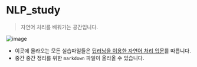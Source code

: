 # NLP_study

> 자연어 처리를 배워가는 공간입니다.

![image](https://user-images.githubusercontent.com/58945760/90308273-105e1880-df19-11ea-8c39-2edd7b915f5f.png)



- 이곳에 올라오는 모든 실습파일들은 [딥러닝을 이용한 자연어 처리 입문](https://wikidocs.net/21667)를 따릅니다.
- 중간 중간 정리를 위한 `markdown` 파일이 올라올 수 있습니다. 


